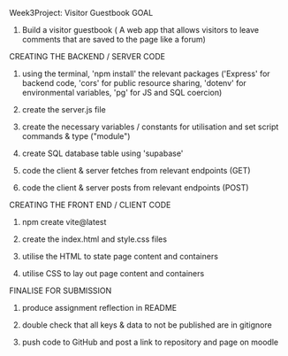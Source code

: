 Week3Project: Visitor Guestbook
GOAL
1. Build a visitor guestbook ( A web app that allows visitors to leave comments that are saved to the page like a forum)


CREATING THE BACKEND / SERVER CODE
1. using the terminal, 'npm install' the relevant packages ('Express' for backend code, 'cors' for public resource sharing, 'dotenv' for environmental variables, 'pg' for JS and SQL coercion)

2. create the server.js file

3. create the necessary variables / constants for utilisation and set script commands & type ("module")

4. create SQL database table using 'supabase'

4. code the client & server fetches from relevant endpoints (GET)

5. code the client & server posts from relevant endpoints (POST)


CREATING THE FRONT END / CLIENT CODE
1. npm create vite@latest

2. create the index.html and style.css files

3. utilise the HTML to state page content and containers

4. utilise CSS to lay out page content and containers


FINALISE FOR SUBMISSION
1. produce assignment reflection in README

2. double check that all keys & data to not be published are in gitignore 

3. push code to GitHub and post a link to repository and page on moodle